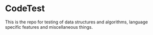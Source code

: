 CodeTest
========

This is the repo for testing of data structures and algorithms, language specific features and miscellaneous things.